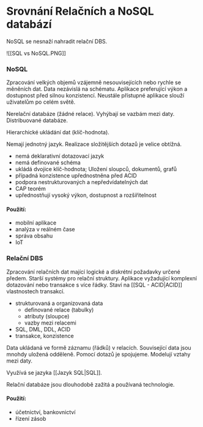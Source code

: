 # Srovnání Relačních a NoSQL databází
NoSQL se nesnaží nahradit relační DBS. 

![[SQL vs NoSQL.PNG]]

### NoSQL
Zpracování velkých objemů vzájemně nesouvisejících nebo rychle se měněních dat. Data nezávislá na schématu. Aplikace preferující výkon a dostupnost před silnou konzistencí. Neustále přístupné aplikace slouží uživatelům po celém světě. 

Nerelační databáze (žádné relace). Vyhýbají se vazbám mezi daty. Distribuované databáze.

Hierarchické ukládání dat (klíč-hodnota).

Nemají jednotný jazyk. Realizace složitějších dotazů je velice obtížná.


- nemá deklarativní dotazovací jazyk
- nemá definované schéma
- ukládá dvojice klíč-hodnota; Uložení sloupců, dokumentů, grafů
- případná konzistence upřednostněna před ACID
- podpora nestrukturovaných a nepředvídatelných dat
- CAP teorém
- upřednostňují vysoký výkon, dostupnost a rozšiřitelnost

#### Použití:
- mobilní aplikace
- analýza v reálném čase
- správa obsahu
- IoT

### Relační DBS
Zpracování relačních dat mající logické a diskrétní požadavky určené předem. Starší systémy pro relační struktury. Aplikace vyžadující komplexní dotazování nebo transakce s více řádky. Staví na [[SQL - ACID|ACID]] vlastnostech transakcí. 

- strukturovaná a organizovaná data
	- definované relace (tabulky)
	- atributy (sloupce)
	- vazby mezi relacemi
- SQL, DML, DDL, ACID
- transakce, konzistence

Data ukládaná ve formě záznamu (řádků) v relacích. Související data jsou mnohdy uložená odděleně. Pomocí dotazů je spojujeme. Modelují vztahy mezi daty.

Využívá se jazyka [[Jazyk SQL|SQL]].

Relační databáze jsou dlouhodobě zažitá a používaná technologie.

#### Použití:
- účetnictví, bankovnictví
- řízení zásob